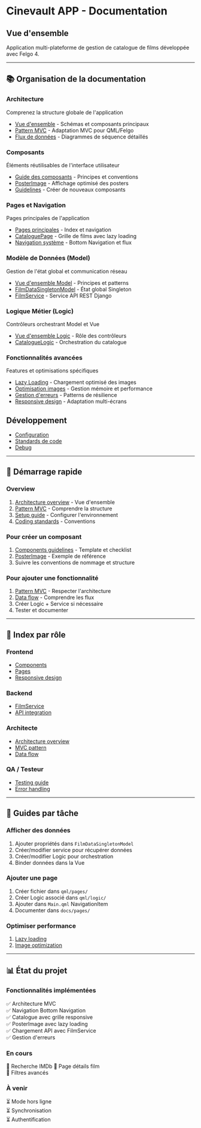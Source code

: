 # Cinevault APP - Documentation

## Vue d'ensemble
Application multi-plateforme de gestion de catalogue de films développée avec Felgo 4.

---

## 📚 Organisation de la documentation

### Architecture
Comprenez la structure globale de l'application
- [Vue d'ensemble](docs/Architecture/overview.md) - Schémas et composants principaux
- [Pattern MVC](docs/Architecture/mvc-pattern.md) - Adaptation MVC pour QML/Felgo
- [Flux de données](docs/Architecture/data-flow.md) - Diagrammes de séquence détaillés

### Composants
Éléments réutilisables de l'interface utilisateur
- [Guide des composants](docs/Components/README.md) - Principes et conventions
- [PosterImage](docs/Components/PosterImage.md) - Affichage optimisé des posters
- [Guidelines](docs/Components/guidelines.md) - Créer de nouveaux composants

### Pages et Navigation
Pages principales de l'application
- [Pages principales](docs/Pages/README.md) - Index et navigation
- [CataloguePage](docs/Pages/CataloguePage.md) - Grille de films avec lazy loading
- [Navigation système](docs/Pages/navigation.md) - Bottom Navigation et flux

### Modèle de Données (Model)
Gestion de l'état global et communication réseau
- [Vue d'ensemble Model](docs/Data/README.md) - Principes et patterns
- [FilmDataSingletonModel](docs/Data/FilmDataSingletonModel.md) - État global Singleton
- [FilmService](docs/Data/FilmService.md) - Service API REST Django

### Logique Métier (Logic)
Contrôleurs orchestrant Model et Vue
- [Vue d'ensemble Logic](docs/Logic/README.md) - Rôle des contrôleurs
- [CatalogueLogic](docs/Logic/CatalogueLogic.md) - Orchestration du catalogue

### Fonctionnalités avancées
Features et optimisations spécifiques
- [Lazy Loading](docs/Features/lazy-loading.md) - Chargement optimisé des images
- [Optimisation images](docs/Features/image-optimization.md) - Gestion mémoire et performance
- [Gestion d'erreurs](docs/Features/error-handling.md) - Patterns de résilience
- [Responsive design](docs/Features/responsive-design.md) - Adaptation multi-écrans

## Développement
- [Configuration](docs/Development/setup.md)
- [Standards de code](docs/Development/coding-standards.md)
- [Debug](docs/Development/debugging.md)

---

## 🚀 Démarrage rapide

### Overview
1. [Architecture overview](docs/Architecture/overview.md) - Vue d'ensemble
2. [Pattern MVC](docs/Architecture/mvc-pattern.md) - Comprendre la structure
3. [Setup guide](docs/Development/setup.md) - Configurer l'environnement
4. [Coding standards](docs/Development/coding-standards.md) - Conventions

### Pour créer un composant
1. [Components guidelines](docs/Components/guidelines.md) - Template et checklist
2. [PosterImage](docs/Components/PosterImage.md) - Exemple de référence
3. Suivre les conventions de nommage et structure

### Pour ajouter une fonctionnalité
1. [Pattern MVC](docs/Architecture/mvc-pattern.md) - Respecter l'architecture
2. [Data flow](docs/Architecture/data-flow.md) - Comprendre les flux
3. Créer Logic + Service si nécessaire
4. Tester et documenter

---

## 📖 Index par rôle

### Frontend
- [Components](docs/Components/README.md)
- [Pages](docs/Pages/README.md)
- [Responsive design](docs/Features/responsive-design.md)

### Backend
- [FilmService](docs/Data/FilmService.md)
- [API integration](docs/Data/README.md#communication-entre-composants)

### Architecte
- [Architecture overview](docs/Architecture/overview.md)
- [MVC pattern](docs/Architecture/mvc-pattern.md)
- [Data flow](docs/Architecture/data-flow.md)

### QA / Testeur
- [Testing guide](docs/Development/testing.md)
- [Error handling](docs/Features/error-handling.md)

---

## 🎯 Guides par tâche

### Afficher des données
1. Ajouter propriétés dans `FilmDataSingletonModel`
2. Créer/modifier service pour récupérer données
3. Créer/modifier Logic pour orchestration
4. Binder données dans la Vue

### Ajouter une page
1. Créer fichier dans `qml/pages/`
2. Créer Logic associé dans `qml/logic/`
3. Ajouter dans `Main.qml` NavigationItem
4. Documenter dans `docs/pages/`

### Optimiser performance
1. [Lazy loading](docs/Features/lazy-loading.md)
2. [Image optimization](docs/Features/image-optimization.md)

---

## 📊 État du projet

### Fonctionnalités implémentées
✅ Architecture MVC  
✅ Navigation Bottom Navigation  
✅ Catalogue avec grille responsive  
✅ PosterImage avec lazy loading  
✅ Chargement API avec FilmService  
✅ Gestion d'erreurs  

### En cours
🔄 Recherche IMDb 
🔄 Page détails film  
🔄 Filtres avancés  

### À venir 
⏳ Mode hors ligne  
⏳ Synchronisation  
⏳ Authentification  
